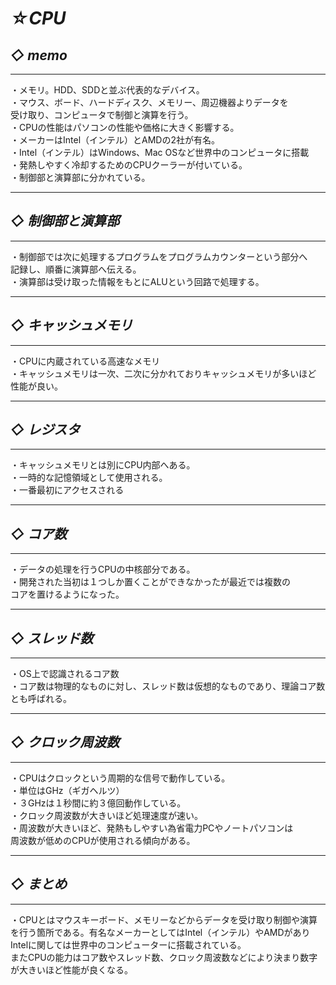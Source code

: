# *☆CPU*

## *◇ memo*
___
・メモリ。HDD、SDDと並ぶ代表的なデバイス。  
・マウス、ボード、ハードディスク、メモリー、周辺機器よりデータを  
受け取り、コンピュータで制御と演算を行う。  
・CPUの性能はパソコンの性能や価格に大きく影響する。  
・メーカーはIntel（インテル）とAMDの2社が有名。  
・Intel（インテル）はWindows、Mac OSなど世界中のコンピュータに搭載  
・発熱しやすく冷却するためのCPUクーラーが付いている。  
・制御部と演算部に分かれている。  
___
## *◇ 制御部と演算部*
___
・制御部では次に処理するプログラムをプログラムカウンターという部分へ  
記録し、順番に演算部へ伝える。  
・演算部は受け取った情報をもとにALUという回路で処理する。
___
## *◇ キャッシュメモリ*
___
・CPUに内蔵されている高速なメモリ  
・キャッシュメモリは一次、二次に分かれておりキャッシュメモリが多いほど  
性能が良い。  
___
## *◇ レジスタ*
___
・キャッシュメモリとは別にCPU内部へある。  
・一時的な記憶領域として使用される。  
・一番最初にアクセスされる
___
## *◇ コア数*
___
・データの処理を行うCPUの中核部分である。  
・開発された当初は１つしか置くことができなかったが最近では複数の  
コアを置けるようになった。
___
## *◇ スレッド数*
___
・OS上で認識されるコア数  
・コア数は物理的なものに対し、スレッド数は仮想的なものであり、理論コア数  
とも呼ばれる。
___
## *◇ クロック周波数*
___
・CPUはクロックという周期的な信号で動作している。  
・単位はGHz（ギガヘルツ）  
・３GHzは１秒間に約３億回動作している。  
・クロック周波数が大きいほど処理速度が速い。  
・周波数が大きいほど、発熱もしやすい為省電力PCやノートパソコンは  
周波数が低めのCPUが使用される傾向がある。  
___
## *◇ まとめ*
___
・CPUとはマウスキーボード、メモリーなどからデータを受け取り制御や演算  
を行う箇所である。有名なメーカーとしてはIntel（インテル）やAMDがあり  
Intelに関しては世界中のコンピューターに搭載されている。  
またCPUの能力はコア数やスレッド数、クロック周波数などにより決まり数字  
が大きいほど性能が良くなる。